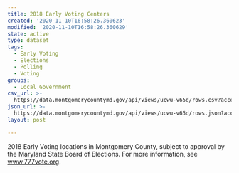 ```yaml
---
title: 2018 Early Voting Centers
created: '2020-11-10T16:58:26.360623'
modified: '2020-11-10T16:58:26.360629'
state: active
type: dataset
tags:
  - Early Voting
  - Elections
  - Polling
  - Voting
groups:
  - Local Government
csv_url: >-
  https://data.montgomerycountymd.gov/api/views/ucwu-v65d/rows.csv?accessType=DOWNLOAD
json_url: >-
  https://data.montgomerycountymd.gov/api/views/ucwu-v65d/rows.json?accessType=DOWNLOAD
layout: post

---
```

2018 Early Voting locations in Montgomery County, subject to approval by the Maryland State Board of Elections. For more information, see www.777vote.org.
